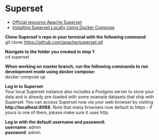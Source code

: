 # Superset
- [Official resource Apache Superset](https://superset.apache.org/)
- [Installing Superset Locally Using Docker Compose](https://superset.apache.org/docs/installation/installing-superset-using-docker-compose)  

__Clone Superset's repo in your terminal with the following command:__    
git clone https://github.com/apache/superset.git 

__Navigate to the folder you created in step 1:__  
cd superset

__When working on master branch, run the following commands to run development mode using docker compose:__  
docker compose up  

__Log in to Superset__  
Your local Superset instance also includes a Postgres server to store your data and is already pre-loaded with some example datasets that ship with Superset. You can access Superset now via your web browser by visiting __http://localhost:8088__. Note that many browsers now default to https - if yours is one of them, please make sure it uses http.  

__Log in with the default username and password:__  
__username__: admin    
__password__: admin  